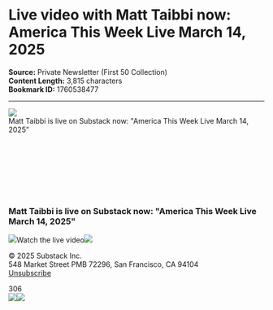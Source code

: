 # Live video with Matt Taibbi now: America This Week Live March 14, 2025

**Source:** Private Newsletter (First 50 Collection)  
**Content Length:** 3,815 characters  
**Bookmark ID:** 1760538477

---

<div><title>Email from Substack</title><img src="https://eotrx.substackcdn.com/open?token=eyJtIjoiPDIwMjUwMzE0MTQ0NzM3LjMuYWY5ZmQ1NTE0N2NiOTFhYS5mZjU0Y2xrdEBtZzEuc3Vic3RhY2suY29tPiIsInUiOjM4MDY2MjgsInIiOiJzdWJzdGFja0BraGFtZWwuY29tIiwiZCI6Im1nMS5zdWJzdGFjay5jb20iLCJwIjpudWxsLCJ0IjpudWxsLCJhIjpudWxsLCJzIjpudWxsLCJjIjoibGl2ZS1zdHJlYW0tc3RhcnRlZCIsImYiOmZhbHNlLCJwb3NpdGlvbiI6InRvcCIsImlhdCI6MTc0MTk2MzY1NywiZXhwIjoxNzQ0NTU1NjU3LCJpc3MiOiJwdWItMCIsInN1YiI6ImVvIn0.1wMLA3t3nwc83xntZqse4ZouZUW507Fw8tnMFtll_AM"><div>Matt Taibbi is live on Substack now: "America This Week Live March 14, 2025"</div><div>͏     ­͏     ­͏     ­͏     ­͏     ­͏     ­͏     ­͏     ­͏     ­͏     ­͏     ­͏     ­͏     ­͏     ­͏     ­͏     ­͏     ­͏     ­͏     ­͏     ­͏     ­͏     ­͏     ­͏     ­͏     ­͏     ­͏     ­͏     ­͏     ­͏     ­͏     ­͏     ­͏     ­͏     ­͏     ­͏     ­͏     ­͏     ­͏     ­͏     ­͏     ­͏     ­͏     ­͏     ­͏     ­͏     ­͏     ­͏     ­͏     ­͏     ­͏     ­͏     ­͏     ­͏     ­͏     ­͏     ­͏     ­͏     ­͏     ­͏     ­͏     ­͏     ­͏     ­͏     ­͏     ­͏     ­͏     ­͏     ­͏     ­͏     ­͏     ­͏     ­͏     ­͏     ­͏     ­͏     ­͏     ­͏     ­͏     ­͏     ­͏     ­͏     ­͏     ­͏     ­͏     ­͏     ­͏     ­͏     ­͏     ­͏     ­͏     ­͏     ­͏     ­͏     ­͏     ­͏     ­͏     ­͏     ­͏     ­͏     ­͏     ­͏     ­͏     ­͏     ­͏     ­͏     ­͏     ­͏     ­͏     ­͏     ­͏     ­͏     ­͏     ­͏     ­͏     ­͏     ­͏     ­͏     ­͏     ­͏     ­͏     ­͏     ­͏     ­͏     ­͏     ­͏     ­͏     ­͏     ­͏     ­͏     ­͏     ­͏     ­͏     ­͏     ­͏     ­͏     ­͏     ­͏     ­͏     ­͏     ­͏     ­͏     ­͏     ­͏     ­͏     ­͏     ­͏     ­͏     ­͏     ­͏     ­͏     ­͏     ­͏     ­͏     ­͏     ­͏     ­͏     ­͏     ­͏     ­͏     ­͏     ­͏     ­͏     ­͏     ­͏     ­͏     ­͏     ­͏     ­͏     ­͏     ­͏     ­͏     ­͏     ­͏     ­͏     ­͏     ­͏     ­͏     ­͏     ­͏     ­͏     ­͏     ­͏     ­͏     ­͏     ­͏     ­͏     ­͏     ­͏     ­͏     ­͏     ­͏     ­͏     ­͏     ­͏     ­͏     ­͏     ­͏     ­͏     ­͏     ­</div> <h3>Matt Taibbi is live on Substack now: "America This Week Live March 14, 2025"</h3><img src="https://substackcdn.com/image/fetch/w_40,c_scale,f_png,q_auto:good,fl_progressive:steep/https%3A%2F%2Fsubstack.com%2Ficon%2FLucidePlay%3Fv%3D4%26height%3D40%26fill%3Dnone%26stroke%3D%2523FFFFFF%26strokeWidth%3D2.4">Watch the live video<img src="https://substackcdn.com/image/fetch/w_572,h_1018,c_limit,f_auto,q_auto:good,fl_progressive:steep/https%3A%2F%2Fsubstack-video.s3.amazonaws.com%2Flive_stream%2Fthumbnail%2F88ba060c-3c5c-4c55-9ccf-54e53084e1b2.gif"><div><p>© 2025 <span>Substack Inc.</span><br>548 Market Street PMB 72296, San Francisco, CA 94104 <br><a href="https://substack.com/api/v1/email/notification/unsubscribe?token=eyJ1c2VyX2lkIjozODA2NjI4LCJ0b3BpYyI6ImxpdmVfc3RyZWFtIiwiaWF0IjoxNzQxOTYzNjU2LCJleHAiOjE3NzM0OTk2NTYsImlzcyI6InB1Yi0wIiwic3ViIjoibm90aWZpY2F0aW9uLXVuc3Vic2NyaWJlIn0.BJTHsrzzo24Q-E8Wvalr1-E9euAFePSnn9Fwf-dU7T4"><span>Unsubscribe</span></a></p></div><div>306</div> <img src="https://eotrx.substackcdn.com/open?token=eyJtIjoiPDIwMjUwMzE0MTQ0NzM3LjMuYWY5ZmQ1NTE0N2NiOTFhYS5mZjU0Y2xrdEBtZzEuc3Vic3RhY2suY29tPiIsInUiOjM4MDY2MjgsInIiOiJzdWJzdGFja0BraGFtZWwuY29tIiwiZCI6Im1nMS5zdWJzdGFjay5jb20iLCJwIjpudWxsLCJ0IjpudWxsLCJhIjpudWxsLCJzIjpudWxsLCJjIjoibGl2ZS1zdHJlYW0tc3RhcnRlZCIsImYiOmZhbHNlLCJwb3NpdGlvbiI6ImJvdHRvbSIsImlhdCI6MTc0MTk2MzY1NywiZXhwIjoxNzQ0NTU1NjU3LCJpc3MiOiJwdWItMCIsInN1YiI6ImVvIn0.2AlfP1n6Hyty18VwKwNgNwGSqKCuqW7FPvPe_sdwdDA"><img src="https://email.mg1.substack.com/o/eJxsz81uhCAUxfGnGXZj-LiALHgWc4WrQxRt4Dqmb9-0Sbvq-uR3kn9CpvVsn3Evb3p2boT12RkbUxY5Sq-TnwVF5UEFZ5yzgiqWfVrpoIZMeUL-W62XLohXlNbaYEzwcqSQDFhnQlIEAQlH77MoUUttpVGgALzxgxlwCUu2VoFPc1CIw7JYSPvGD5B1VUO_5s6YtiGdVZxvaq1kmrhh2sqxTh_XvJeEXM5jKjkqCVq0-IseILcXVtp_dL_mfFYsR7zvW_C_7Ven9n1kRumcHsU76q8AAAD__zSaYNg"></div>
